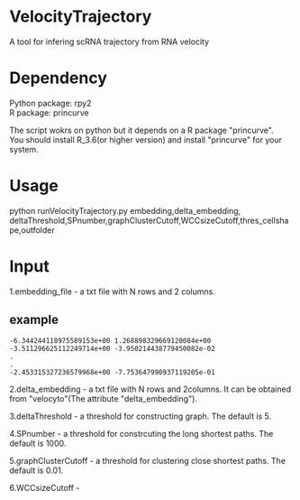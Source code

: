 # VelocityTrajectory
A tool for infering scRNA trajectory from RNA velocity
# Dependency
Python package:   rpy2
<br>R package:   princurve  

The script wokrs on python but it depends on a R package "princurve".   
You should install R_3.6(or higher version) and install "princurve" for your system.

# Usage
python runVelocityTrajectory.py embedding,delta_embedding,   deltaThreshold,SPnumber,graphClusterCutoff,WCCsizeCutoff,thres_cellshape,outfolder
# Input
1.embedding_file - a txt file with N rows and 2 columns.  
## example  
```
-6.344244118975589153e+00 1.268898329669120084e+00
-3.511296625112249714e+00 -3.950214438779450082e-02
.
.
-2.453315327236579968e+00 -7.753647990937119205e-01
```

2.delta_embedding - a txt file with N rows and 2columns. It can be obtained from "velocyto"(The attribute "delta_embedding").  

3.deltaThreshold - a threshold for constructing graph. The default is 5.  

4.SPnumber - a threshold for constrcuting the long shortest paths. The default is 1000.  

5.graphClusterCutoff - a threshold for clustering close shortest paths. The default is 0.01.  

6.WCCsizeCutoff - 
